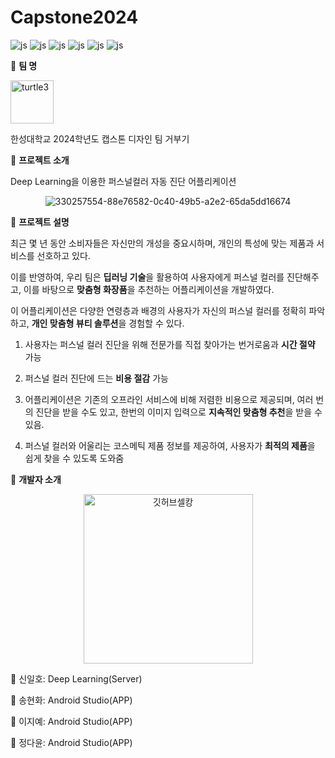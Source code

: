 # Capstone2024
![js](https://img.shields.io/badge/Android-3DDC84?style=for-the-badge&logo=android&logoColor=white)
![js](https://img.shields.io/badge/Python-3776AB?style=for-the-badge&logo=python&logoColor=white)
![js](https://img.shields.io/badge/JavaScript-F7DF1E?style=for-the-badge&logo=JavaScript&logoColor=white)
![js](https://img.shields.io/badge/Kotlin-0095D5?&style=for-the-badge&logo=kotlin&logoColor=white)
![js](https://img.shields.io/badge/Google_Cloud-4285F4?style=for-the-badge&logo=google-cloud&logoColor=white)
![js](https://img.shields.io/badge/GitHub-100000?style=for-the-badge&logo=github&logoColor=white)

:pushpin: **팀 명** 

<img width="69" alt="turtle3" src="https://github.com/ihshin20/ColorGlow/assets/80204749/ec10147f-1a54-401c-8f75-2476866481ba">

한성대학교 2024학년도 캡스톤 디자인 팀 거부기 

:pushpin: **프로젝트 소개**

Deep Learning을 이용한 퍼스널컬러 자동 진단 어플리케이션

<div align="center">
  <img src="https://github.com/ihshin20/ColorGlow/assets/152589175/ea55f923-e680-4ac5-be2a-0c8a30aec2eb" alt="330257554-88e76582-0c40-49b5-a2e2-65da5dd16674">
</div>

:pushpin: **프로젝트 설명**

최근 몇 년 동안 소비자들은 자신만의 개성을 중요시하며, 개인의 특성에 맞는 제품과 서비스를 선호하고 있다.

이를 반영하여, 우리 팀은 **딥러닝 기술**을 활용하여 사용자에게 퍼스널 컬러를 진단해주고, 이를 바탕으로 **맞춤형 화장품**을 추천하는 어플리케이션을 개발하였다.

이 어플리케이션은 다양한 연령층과 배경의 사용자가 자신의 퍼스널 컬러를 정확히 파악하고, **개인 맞춤형 뷰티 솔루션**을 경험할 수 있다.

1. 사용자는 퍼스널 컬러 진단을 위해 전문가를 직접 찾아가는 번거로움과 **시간 절약** 가능

2. 퍼스널 컬러 진단에 드는 **비용 절감** 가능

3. 어플리케이션은 기존의 오프라인 서비스에 비해 저렴한 비용으로 제공되며, 여러 번의 진단을 받을 수도 있고, 한번의 이미지 입력으로 **지속적인 맞춤형 추천**을 받을 수 있음.

4. 퍼스널 컬러와 어울리는 코스메틱 제품 정보를 제공하여, 사용자가 **최적의 제품**을 쉽게 찾을 수 있도록 도와줌

:pushpin: **개발자 소개**

<div align="center">
  <img width="271" alt="깃허브셀캉" src="https://github.com/ihshin20/ColorGlow/assets/80204749/13d0b9a9-8df1-4e95-afba-14aca4c75298">
</div>

:paperclip: 신일호: Deep Learning(Server)

:paperclip: 송현화: Android Studio(APP)

:paperclip: 이지예: Android Studio(APP)

:paperclip: 정다윤: Android Studio(APP)
